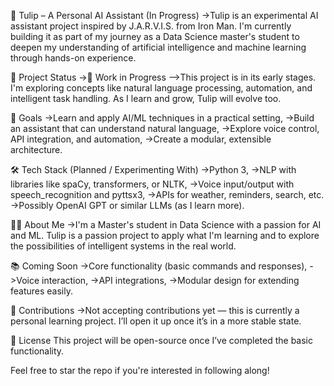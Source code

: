 🌷 Tulip – A Personal AI Assistant (In Progress)
  ->Tulip is an experimental AI assistant project inspired by J.A.R.V.I.S. from Iron Man. I'm currently building it as part of my journey as a Data Science master's student to deepen my understanding of artificial intelligence and machine learning through hands-on experience.

📌 Project Status
  ->🚧 Work in Progress
    -->This project is in its early stages. I'm exploring concepts like natural language processing, automation, and intelligent task handling. As I learn and grow, Tulip will evolve too.

🎯 Goals
  ->Learn and apply AI/ML techniques in a practical setting,
  ->Build an assistant that can understand natural language,
  ->Explore voice control, API integration, and automation,
  ->Create a modular, extensible architecture.

🛠️ Tech Stack (Planned / Experimenting With)
  ->Python 3,
  ->NLP with libraries like spaCy, transformers, or NLTK,
  ->Voice input/output with speech_recognition and pyttsx3,
  ->APIs for weather, reminders, search, etc.
  ->Possibly OpenAI GPT or similar LLMs (as I learn more).

🙋‍♂️ About Me
  ->I'm a Master's student in Data Science with a passion for AI and ML. Tulip is a passion project to apply what I'm learning and to explore the possibilities of intelligent systems in the real world.

📚 Coming Soon
  ->Core functionality (basic commands and responses),
  ->Voice interaction,
  ->API integrations,
  ->Modular design for extending features easily.

🤝 Contributions
  ->Not accepting contributions yet — this is currently a personal learning project. I’ll open it up once it’s in a more stable state.

📜 License
  This project will be open-source once I’ve completed the basic functionality.

Feel free to star the repo if you're interested in following along!
